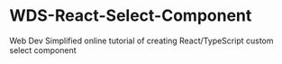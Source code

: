 # WDS-React-Select-Component
Web Dev Simplified online tutorial of creating React/TypeScript custom select component 
